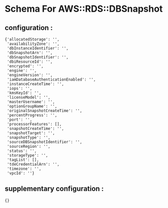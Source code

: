  # Schema For AWS::RDS::DBSnapshot

 ## configuration :

    
    {'allocatedStorage': '',
     'availabilityZone': '',
     'dbInstanceIdentifier': '',
     'dbSnapshotArn': '',
     'dbSnapshotIdentifier': '',
     'dbiResourceId': '',
     'encrypted': '',
     'engine': '',
     'engineVersion': '',
     'iamDatabaseAuthenticationEnabled': '',
     'instanceCreateTime': '',
     'iops': '',
     'kmsKeyId': '',
     'licenseModel': '',
     'masterUsername': '',
     'optionGroupName': '',
     'originalSnapshotCreateTime': '',
     'percentProgress': '',
     'port': '',
     'processorFeatures': [],
     'snapshotCreateTime': '',
     'snapshotTarget': '',
     'snapshotType': '',
     'sourceDBSnapshotIdentifier': '',
     'sourceRegion': '',
     'status': '',
     'storageType': '',
     'tagList': [],
     'tdeCredentialArn': '',
     'timezone': '',
     'vpcId': ''}

 ## supplementary configuration :

    
    {}
